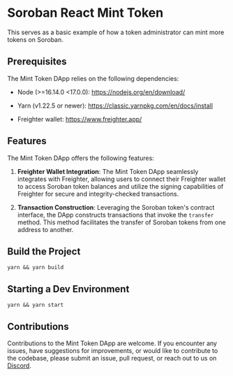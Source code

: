 # Soroban React Mint Token

This serves as a basic example of how a token administrator can mint more tokens on Soroban.

## Prerequisites

The Mint Token DApp relies on the following dependencies:

- Node (>=16.14.0 <17.0.0): https://nodejs.org/en/download/

- Yarn (v1.22.5 or newer): https://classic.yarnpkg.com/en/docs/install

- Freighter wallet: https://www.freighter.app/

## Features

The Mint Token DApp offers the following features:

1. **Freighter Wallet Integration**: The Mint Token DApp seamlessly integrates with
   Freighter, allowing users to connect their Freighter wallet to access Soroban
   token balances and utilize the signing capabilities of Freighter for secure
   and integrity-checked transactions.

2. **Transaction Construction**: Leveraging the Soroban token's contract
   interface, the DApp constructs transactions that invoke the `transfer`
   method. This method facilitates the transfer of Soroban tokens from one
   address to another.

## Build the Project

```
yarn && yarn build
```

## Starting a Dev Environment

```
yarn && yarn start
```

## Contributions

Contributions to the Mint Token DApp are welcome. If you encounter any issues, have
suggestions for improvements, or would like to contribute to the codebase,
please submit an issue, pull request, or reach out to us on
[Discord](https://discord.com/channels/897514728459468821/1037073682599780494).
